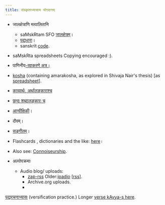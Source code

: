 ```yaml
---
title: संस्कृताभ्यासाय योगदानम्
---
```


- जालक्षेत्राणि मत्पालितानि
    - saMskRtam SFO [जालक्षेत्रम्](https://sites.google.com/site/samskrtamsfo/)।
    - [पद्यधारा](https://sites.google.com/site/padyadhaaraa/)।
    - sanskrit [code](https://sanskrit-coders.github.io/site/index.html).
- saMskRta spreadsheets Copying encouraged :).

- पाणिनीय[-व्याकरणे अत्र।](https://sites.google.com/site/vishvasvasuki/adhunikasastrani/sanskrtabhyasaya-yogadanam/paniniyam)
- [kosha](https://docs.google.com/spreadsheet/pub?key=0Al_QBT-hoqqVdEZuaS1GOFVSMjBSblFSbUVsczZyYWc&gid=4) (containing amarakosha, as explored in Shivaja Nair's thesis) \[as [spreadsheet](https://docs.google.com/spreadsheet/ccc?key=0Al_QBT-hoqqVdE9faHc2eWlvaGFaUjFoc1JMT25ySlE#gid=10)\].
- [काव्यार्थः, अर्थालङ्काराश्च](https://docs.google.com/spreadsheet/ccc?key=0Al_QBT-hoqqVdEdoc19BN0NESFlQSTh3QWMzMXRpSFE#gid=16)
- [छन्दः शब्दालङ्कारः](https://docs.google.com/spreadsheet/ccc?key=0Al_QBT-hoqqVdDhjNVRMTXdsdDVTZG9kcDIwVnhhN0E#gid=1)[ च](https://docs.google.com/spreadsheet/ccc?key=0Al_QBT-hoqqVdDhjNVRMTXdsdDVTZG9kcDIwVnhhN0E#gid=1)
- [आन्वीक्षिकी](https://docs.google.com/spreadsheets/d/1Q4C4b7yHeK-3fwgAPCdSTRjPIJFEN2NLBKObH9AC-dU/edit#gid=950757355)।
- दौवम्।
- [सङ्गीतम्](https://docs.google.com/spreadsheets/d/1VJPgfgzE6S2J18R7MO4YK4wWi-bQ4qiwP5ldJLKxuZM/edit#gid=0)।

- Flashcards , dictionaries and the like: [here](https://sanskrit-coders.github.io/site/pages/dictionaries/offline.html)।
- Also see: [Connoiseurship]().
- अल्पोपक्रमाः
    - Audio blog/ uploads:
        - [zap-rss](https://zapier.com/engine/rss/85498/vishvas/) Older:[ipadio](https://www.ipadio.com/channels/VishvasVasuki) \[[rss](https://www.ipadio.com/channels/7ab409ca5457/rss)\].
        - Archive.org uploads.
        -   
            

[पद्यरचनाभ्यासः](https://docs.google.com/spreadsheet/ccc?key=0Al_QBT-hoqqVdFBKZzVsM3VUREYzVzMxcHhGZDJYdHc#gid=0) (versification practice.) Longer [verse kAvya-s here](https://sites.google.com/site/vishvasvasuki/sahityakala/padyani).